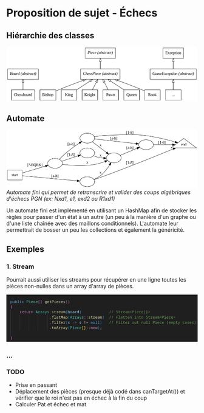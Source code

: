 # Proposition de sujet - Échecs

## Hiérarchie des classes

![Hiérarchie de classe](images/class.png)

## Automate
![Schéma automate](images/PGNautomata.png)
*Automate fini qui permet de retranscrire et valider des coups algébriques d'échecs PGN (ex: Nxd1, e1, exd2 ou R1xd1)*

Un automate fini est implémenté en utilisant un HashMap afin de stocker les règles pour passer d'un état à un autre (un peu à la manière d'un graphe ou d'une liste chaînée avec des maillons conditionnels). L'automate leur permettrait de bosser un peu les collections et également la généricité.

## Exemples

### 1. Stream
Pourrait aussi utiliser les streams pour récupérer en une ligne toutes les pièces non-nulles dans un array d'array de pièces.

![exemple utilisation Stream](images/exempleStream.png)

### ...

### TODO

- Prise en passant
- Déplacement des pièces (presque déjà codé dans canTargetAt()) et vérifier que le roi n'est pas en échec à la fin du coup
- Calculer Pat et échec et mat

